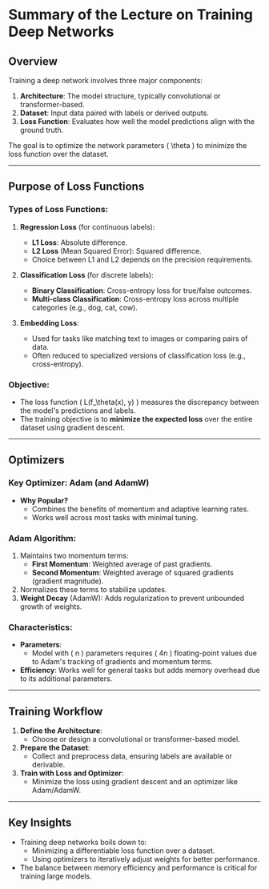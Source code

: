# Summary of the Lecture on Training Deep Networks

## Overview
Training a deep network involves three major components:
1. **Architecture**: The model structure, typically convolutional or transformer-based.
2. **Dataset**: Input data paired with labels or derived outputs.
3. **Loss Function**: Evaluates how well the model predictions align with the ground truth.

The goal is to optimize the network parameters \( \theta \) to minimize the loss function over the dataset.

---

## Purpose of Loss Functions
### Types of Loss Functions:
1. **Regression Loss** (for continuous labels):
   - **L1 Loss**: Absolute difference.
   - **L2 Loss** (Mean Squared Error): Squared difference.
   - Choice between L1 and L2 depends on the precision requirements.

2. **Classification Loss** (for discrete labels):
   - **Binary Classification**: Cross-entropy loss for true/false outcomes.
   - **Multi-class Classification**: Cross-entropy loss across multiple categories (e.g., dog, cat, cow).

3. **Embedding Loss**:
   - Used for tasks like matching text to images or comparing pairs of data.
   - Often reduced to specialized versions of classification loss (e.g., cross-entropy).

### Objective:
- The loss function \( L(f_\theta(x), y) \) measures the discrepancy between the model's predictions and labels.
- The training objective is to **minimize the expected loss** over the entire dataset using gradient descent.

---

## Optimizers
### Key Optimizer: **Adam (and AdamW)**
- **Why Popular?**
  - Combines the benefits of momentum and adaptive learning rates.
  - Works well across most tasks with minimal tuning.

### Adam Algorithm:
1. Maintains two momentum terms:
   - **First Momentum**: Weighted average of past gradients.
   - **Second Momentum**: Weighted average of squared gradients (gradient magnitude).
2. Normalizes these terms to stabilize updates.
3. **Weight Decay** (AdamW): Adds regularization to prevent unbounded growth of weights.

### Characteristics:
- **Parameters**: 
  - Model with \( n \) parameters requires \( 4n \) floating-point values due to Adam's tracking of gradients and momentum terms.
- **Efficiency**: Works well for general tasks but adds memory overhead due to its additional parameters.

---

## Training Workflow
1. **Define the Architecture**:
   - Choose or design a convolutional or transformer-based model.
2. **Prepare the Dataset**:
   - Collect and preprocess data, ensuring labels are available or derivable.
3. **Train with Loss and Optimizer**:
   - Minimize the loss using gradient descent and an optimizer like Adam/AdamW.

---

## Key Insights
- Training deep networks boils down to:
  - Minimizing a differentiable loss function over a dataset.
  - Using optimizers to iteratively adjust weights for better performance.
- The balance between memory efficiency and performance is critical for training large models.

